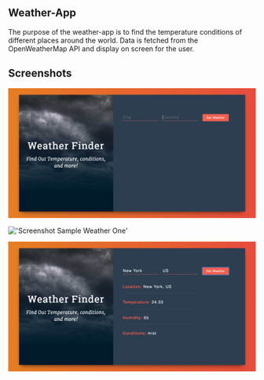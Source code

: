 ## Weather-App

The purpose of the weather-app is to find the temperature conditions of different places around the world. Data is fetched from the OpenWeatherMap API and display on screen for the user.

## Screenshots

!['Screenshot Home page'](https://github.com/dkhayutin/WeatherApp/blob/master/docs/Home-page.png?raw=true)

!['Screenshot Sample Weather One'](hhttps://github.com/dkhayutin/WeatherApp/blob/master/docs/sample-weather.png?raw=true)

!['Screenshot Sample Weather Two'](https://github.com/dkhayutin/WeatherApp/blob/master/docs/sample-weather2.png?raw=true)
